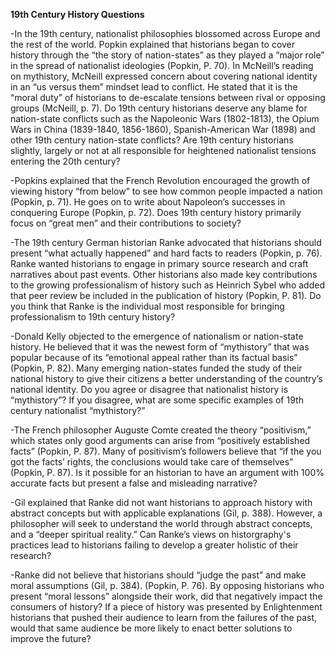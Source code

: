 **19th Century History Questions**

-In the 19th century, nationalist philosophies blossomed across Europe and the rest of the world. Popkin explained that historians began to cover history through the “the story of nation-states” as they played a “major role” in the spread of nationalist ideologies (Popkin, P. 70). In McNeill’s reading on mythistory, McNeill expressed concern about covering national identity in an “us versus them” mindset lead to conflict. He stated that it is the “moral duty” of historians to de-escalate tensions between rival or opposing groups (McNeill, p. 7). Do 19th century historians deserve any blame for nation-state conflicts such as the Napoleonic Wars (1802-1813), the Opium Wars in China (1839-1840, 1856-1860), Spanish-American War (1898) and other 19th century nation-state conflicts? Are 19th century historians slightly, largely or not at all responsible for heightened nationalist tensions entering the 20th century?

-Popkins explained that the French Revolution encouraged the growth of viewing history “from below” to see how common people impacted a nation (Popkin, p. 71). He goes on to write about Napoleon’s successes in conquering Europe (Popkin, p. 72). Does 19th century history primarily focus on “great men” and their contributions to society? 

-The 19th century German historian Ranke advocated that historians should present “what actually happened” and hard facts to readers (Popkin, p. 76). Ranke wanted historians to engage in primary source research and craft narratives about past events. Other historians also made key contributions to the growing professionalism of history such as Heinrich Sybel who added that peer review be included in the publication of history (Popkin, P. 81). Do you think that Ranke is the individual most responsible for bringing professionalism to 19th century history?  

-Donald Kelly objected to the emergence of nationalism or nation-state history. He believed that it was the newest form of “mythistory” that was popular because of its “emotional appeal rather than its factual basis” (Popkin, P. 82). Many emerging nation-states funded the study of their national history to give their citizens a better understanding of the country’s national identity. Do you agree or disagree that nationalist history is “mythistory”? If you disagree, what are some specific examples of 19th century nationalist “mythistory?”

-The French philosopher Auguste Comte created the theory “positivism,” which states only good arguments can arise from “positively established facts” (Popkin, P. 87). Many of positivism’s followers believe that “if the you got the facts’ rights, the conclusions would take care of themselves” (Popkin, P. 87). Is it possible for an historian to have an argument with 100% accurate facts but present a false and misleading narrative? 

-Gil explained that Ranke did not want historians to approach history with abstract concepts but with applicable explanations (Gil, p. 388). However, a philosopher will seek to understand the world through abstract concepts, and a “deeper spiritual reality.” Can Ranke’s views on historgraphy's practices lead to historians failing to develop a greater holistic of their research? 

-Ranke did not believe that historians should “judge the past” and make moral assumptions (Gil, p. 384). (Popkin, P. 76). By opposing historians who present “moral lessons” alongside their work, did that negatively impact the consumers of history? If a piece of history was presented by Enlightenment historians that pushed their audience to learn from the failures of the past, would that same audience be more likely to enact better solutions to improve the future? 

